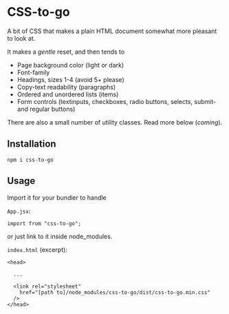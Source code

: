 # CSS-to-go

A bit of CSS that makes a plain HTML document somewhat more pleasant to look at.

It makes a _gentle_ reset, and then tends to

- Page background color (light or dark)
- Font-family
- Headings, sizes 1-4 (avoid 5+ please)
- Copy-text readability (paragraphs)
- Ordered and unordered lists (items)
- Form controls (textinputs, checkboxes, radio buttons, selects, submit- and regular buttons)

There are also a small number of utility classes.  Read more below (_coming_).


## Installation

    npm i css-to-go

## Usage

Import it for your bundler to handle

`App.jsx`:

    import from "css-to-go";


or just link to it inside node_modules.

`index.html` (excerpt):

    <head>

      ...

      <link rel="stylesheet"
        href="[path to]/node_modules/css-to-go/dist/css-to-go.min.css"
      />
    </head>
